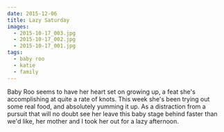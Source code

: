 ```yaml
---
date: 2015-12-06
title: Lazy Saturday
images:
  - 2015-10-17_003.jpg
  - 2015-10-17_002.jpg
  - 2015-10-17_001.jpg
tags:
  - baby roo
  - katie
  - family
---
```

Baby Roo seems to have her heart set on growing up, a feat she's accomplishing at quite a rate of knots. This week she's been trying out some real food, and absolutely yumming it up. As a distraction from a pursuit that will no doubt see her leave this baby stage behind faster than we'd like, her mother and I took her out for a lazy afternoon.